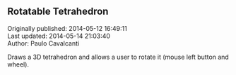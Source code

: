 ## Rotatable Tetrahedron  
Originally published: 2014-05-12 16:49:11  
Last updated: 2014-05-14 21:03:40  
Author: Paulo Cavalcanti  
  
Draws a 3D tetrahedron and allows a user to rotate it (mouse left button and wheel).